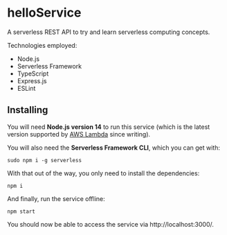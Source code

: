 # helloService

A serverless REST API to try and learn serverless computing concepts.

Technologies employed:
* Node.js
* Serverless Framework
* TypeScript
* Express.js
* ESLint

## Installing

You will need **Node.js version 14** to run this service (which is the latest version supported by [AWS Lambda](https://docs.aws.amazon.com/lambda/latest/dg/lambda-nodejs.html) since writing).

You will also need the **Serverless Framework CLI**, which you can get with:
```
sudo npm i -g serverless
```

With that out of the way, you only need to install the dependencies:
```
npm i
```

And finally, run the service offline:
```
npm start
```

You should now be able to access the service via http://localhost:3000/.
